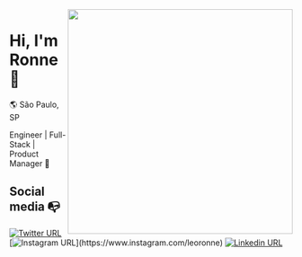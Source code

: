 <img align="right" width="400" src="https://scontent.frao1-1.fna.fbcdn.net/v/t1.0-9/93224574_2933960866680548_7783029130366287872_n.jpg?_nc_cat=110&_nc_sid=09cbfe&_nc_eui2=AeF_l_d3IDkJQBTenB4XKdVpv5RamP4aIWq_lFqY_hohavqPyzbBbMyZattFJ-3cIDzChev7rqIp03Z7ZVMu5yWT&_nc_ohc=7KA4kNqdR-gAX8pypgc&_nc_ht=scontent.frao1-1.fna&oh=ab4cdecf7c14cfdeee2e397629b712cd&oe=5F2E02FE">


# Hi, I'm Ronne :chicken:

:earth_americas: São Paulo, SP

Engineer | Full-Stack | Product Manager :robot:

## Social media :mailbox_with_no_mail:

[![Twitter URL](https://img.shields.io/twitter/url?color=%231DA1F2&label=follow&logo=twitter&logoColor=%231DA1F2&style=flat-square&url=https%3A%2F%2Fwww.reddit.com%2Fuser%2FFatChicken277)](https://twitter.com/leoronne)
[![Instagram URL](https://img.shields.io/twitter/url?color=%23fb3958&label=follow&logo=instagram&logoColor=%23fb3958&style=flat-square&url=https%3A%2F%2Fwww.instagram.com%2Falejorc_)](https://www.instagram.com/leoronne)
[![Linkedin URL](https://img.shields.io/twitter/url?color=%230072b1&label=connect&logo=linkedin&logoColor=%230072b1&style=flat-square&url=https%3A%2F%2Fwww.linkedin.com%2Fin%2Falejandro-ramirez-ciceros%2F)](https://www.linkedin.com/in/leoronne/)
